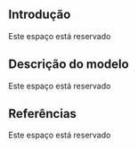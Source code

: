 ## Introdução
Este espaço está reservado

## Descrição do modelo
Este espaço está reservado

## Referências
Este espaço está reservado